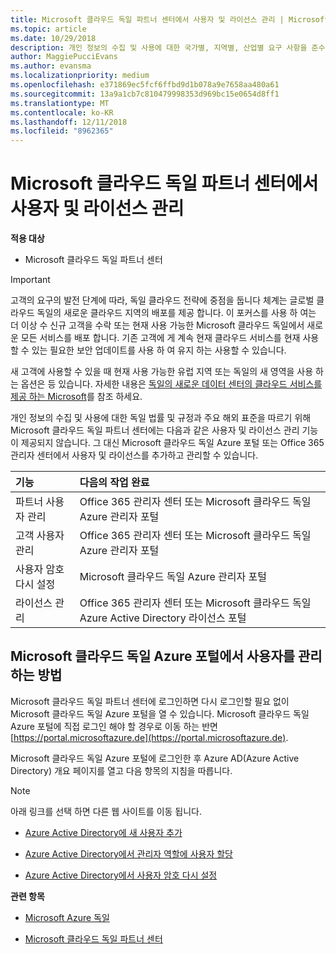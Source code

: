 ```yaml
---
title: Microsoft 클라우드 독일 파트너 센터에서 사용자 및 라이선스 관리 | Microsoft 클라우드 독일 파트너 센터
ms.topic: article
ms.date: 10/29/2018
description: 개인 정보의 수집 및 사용에 대한 국가별, 지역별, 산업별 요구 사항을 준수하기 위해 Microsoft 클라우드 독일 파트너 센터에는 사용자 관리 기능이 제공되지 않습니다. 그 대신 Microsoft 클라우드 독일 Azure 포털에서 사용자를 추가하고 관리할 수 있습니다.
author: MaggiePucciEvans
ms.author: evansma
ms.localizationpriority: medium
ms.openlocfilehash: e371869ec5fcf6ffbd9d1b078a9e7658aa480a61
ms.sourcegitcommit: 13a9a1cb7c810479998353d969bc15e0654d8ff1
ms.translationtype: MT
ms.contentlocale: ko-KR
ms.lasthandoff: 12/11/2018
ms.locfileid: "8962365"
---
```

# <a name="user-and-license-management-in-partner-center-for-microsoft-cloud-germany"></a>Microsoft 클라우드 독일 파트너 센터에서 사용자 및 라이선스 관리

**적용 대상**

-  Microsoft 클라우드 독일 파트너 센터

> [!IMPORTANT]
> 고객의 요구의 발전 단계에 따라, 독일 클라우드 전략에 중점을 둡니다 체계는 글로벌 클라우드 독일의 새로운 클라우드 지역의 배포를 제공 합니다. 이 포커스를 사용 하 여는 더 이상 수 신규 고객을 수락 또는 현재 사용 가능한 Microsoft 클라우드 독일에서 새로운 모든 서비스를 배포 합니다. 기존 고객에 게 계속 현재 클라우드 서비스를 현재 사용할 수 있는 필요한 보안 업데이트를 사용 하 여 유지 하는 사용할 수 있습니다.
>  
> 새 고객에 사용할 수 있을 때 현재 사용 가능한 유럽 지역 또는 독일의 새 영역을 사용 하는 옵션은 등 있습니다. 자세한 내용은 [독일의 새로운 데이터 센터의 클라우드 서비스를 제공 하는 Microsoft](https://news.microsoft.com/europe/2018/08/31/microsoft-to-deliver-cloud-services-from-new-datacentres-in-germany-in-2019-to-meet-evolving-customer-needs/)를 참조 하세요.

개인 정보의 수집 및 사용에 대한 독일 법률 및 규정과 주요 해외 표준을 따르기 위해 Microsoft 클라우드 독일 파트너 센터에는 다음과 같은 사용자 및 라이선스 관리 기능이 제공되지 않습니다. 그 대신 Microsoft 클라우드 독일 Azure 포털 또는 Office 365 관리자 센터에서 사용자 및 라이선스를 추가하고 관리할 수 있습니다.

기능 | 다음의 작업 완료
:--- | :---
파트너 사용자 관리 | Office 365 관리자 센터 또는 Microsoft 클라우드 독일 Azure 관리자 포털
고객 사용자 관리 | Office 365 관리자 센터 또는 Microsoft 클라우드 독일 Azure 관리자 포털
사용자 암호 다시 설정 | Microsoft 클라우드 독일 Azure 관리자 포털
라이선스 관리 | Office 365 관리자 센터 또는 Microsoft 클라우드 독일 Azure Active Directory 라이선스 포털

## <a name="how-to-manage-users-in-the-azure-portal-for-microsoft-cloud-germany"></a>Microsoft 클라우드 독일 Azure 포털에서 사용자를 관리하는 방법 

Microsoft 클라우드 독일 파트너 센터에 로그인하면 다시 로그인할 필요 없이 Microsoft 클라우드 독일 Azure 포털을 열 수 있습니다. Microsoft 클라우드 독일 Azure 포털에 직접 로그인 해야 할 경우로 이동 하는 반면 [https://portal.microsoftazure.de](https://portal.microsoftazure.de). 

Microsoft 클라우드 독일 Azure 포털에 로그인한 후 Azure AD(Azure Active Directory) 개요 페이지를 열고 다음 항목의 지침을 따릅니다.

> [!NOTE]  
> 아래 링크를 선택 하면 다른 웹 사이트를 이동 됩니다. 

-  [Azure Active Directory에 새 사용자 추가](https://docs.microsoft.com/azure/active-directory/active-directory-users-create-azure-portal)

-  [Azure Active Directory에서 관리자 역할에 사용자 할당](https://docs.microsoft.com/azure/active-directory/active-directory-users-assign-role-azure-portal)

-  [Azure Active Directory에서 사용자 암호 다시 설정](https://docs.microsoft.com/azure/active-directory/active-directory-users-reset-password-azure-portal)

**관련 항목**

-  [Microsoft Azure 독일](https://azure.microsoft.com/en-us/global-infrastructure/germany/)

-  [Microsoft 클라우드 독일 파트너 센터](partner-center-for-microsoft-cloud-germany.md)



